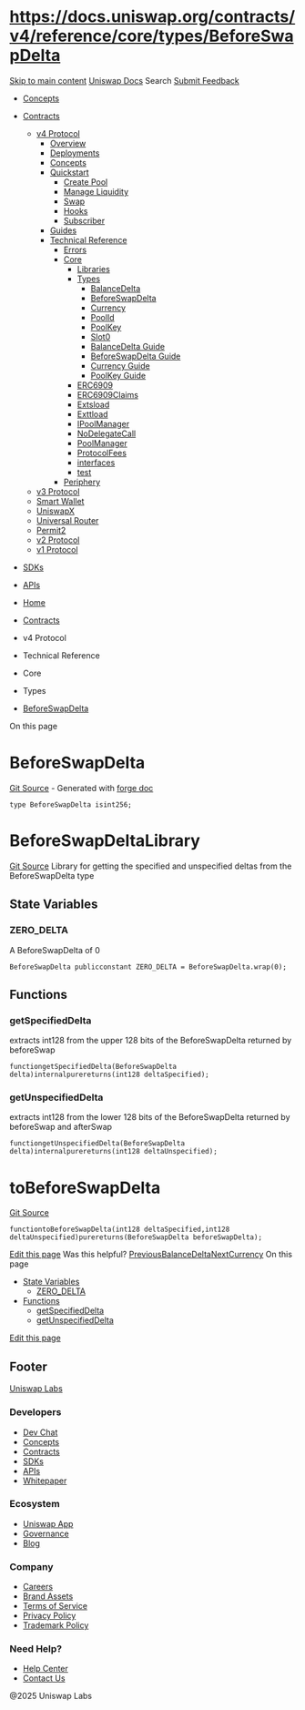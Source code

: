 # https://docs.uniswap.org/contracts/v4/reference/core/types/BeforeSwapDelta

[Skip to main content](https://docs.uniswap.org/contracts/v4/reference/core/types/BeforeSwapDelta#__docusaurus_skipToContent_fallback)
[Uniswap Docs](https://docs.uniswap.org/)
Search
[Submit Feedback](https://docs.google.com/forms/d/e/1FAIpQLSdjSkZam8KiatL9XACRVxCHjDJjaPGbls77PCXDKFn4JwykXg/viewform)
  * [Concepts](https://docs.uniswap.org/concepts/overview)
  * [Contracts](https://docs.uniswap.org/contracts/v4/overview)
    * [v4 Protocol](https://docs.uniswap.org/contracts/v4/overview)
      * [Overview](https://docs.uniswap.org/contracts/v4/overview)
      * [Deployments](https://docs.uniswap.org/contracts/v4/deployments)
      * [Concepts](https://docs.uniswap.org/contracts/v4/concepts/v4-vs-v3)
      * [Quickstart](https://docs.uniswap.org/contracts/v4/quickstart/create-pool)
        * [Create Pool](https://docs.uniswap.org/contracts/v4/quickstart/create-pool)
        * [Manage Liquidity](https://docs.uniswap.org/contracts/v4/quickstart/manage-liquidity/setup-liquidity)
        * [Swap](https://docs.uniswap.org/contracts/v4/quickstart/swap)
        * [Hooks](https://docs.uniswap.org/contracts/v4/quickstart/hooks/setup)
        * [Subscriber](https://docs.uniswap.org/contracts/v4/quickstart/subscriber)
      * [Guides](https://docs.uniswap.org/contracts/v4/guides/hooks/your-first-hook)
      * [Technical Reference](https://docs.uniswap.org/contracts/v4/reference/errors/)
        * [Errors](https://docs.uniswap.org/contracts/v4/reference/errors/)
        * [Core](https://docs.uniswap.org/contracts/v4/reference/core/libraries/BitMath)
          * [Libraries](https://docs.uniswap.org/contracts/v4/reference/core/libraries/BitMath)
          * [Types](https://docs.uniswap.org/contracts/v4/reference/core/types/BalanceDelta)
            * [BalanceDelta](https://docs.uniswap.org/contracts/v4/reference/core/types/BalanceDelta)
            * [BeforeSwapDelta](https://docs.uniswap.org/contracts/v4/reference/core/types/BeforeSwapDelta)
            * [Currency](https://docs.uniswap.org/contracts/v4/reference/core/types/Currency)
            * [PoolId](https://docs.uniswap.org/contracts/v4/reference/core/types/PoolId)
            * [PoolKey](https://docs.uniswap.org/contracts/v4/reference/core/types/PoolKey)
            * [Slot0](https://docs.uniswap.org/contracts/v4/reference/core/types/Slot0)
            * [BalanceDelta Guide](https://docs.uniswap.org/contracts/v4/reference/core/types/balancedelta-guide)
            * [BeforeSwapDelta Guide](https://docs.uniswap.org/contracts/v4/reference/core/types/beforeswapdelta-guide)
            * [Currency Guide](https://docs.uniswap.org/contracts/v4/reference/core/types/currency-guide)
            * [PoolKey Guide](https://docs.uniswap.org/contracts/v4/reference/core/types/poolkey-guide)
          * [ERC6909](https://docs.uniswap.org/contracts/v4/reference/core/ERC6909)
          * [ERC6909Claims](https://docs.uniswap.org/contracts/v4/reference/core/ERC6909Claims)
          * [Extsload](https://docs.uniswap.org/contracts/v4/reference/core/Extsload)
          * [Exttload](https://docs.uniswap.org/contracts/v4/reference/core/Exttload)
          * [IPoolManager](https://docs.uniswap.org/contracts/v4/reference/core/IPoolManager)
          * [NoDelegateCall](https://docs.uniswap.org/contracts/v4/reference/core/NoDelegateCall)
          * [PoolManager](https://docs.uniswap.org/contracts/v4/reference/core/PoolManager)
          * [ProtocolFees](https://docs.uniswap.org/contracts/v4/reference/core/ProtocolFees)
          * [interfaces](https://docs.uniswap.org/contracts/v4/reference/core/interfaces/IERC20Minimal)
          * [test](https://docs.uniswap.org/contracts/v4/reference/core/test/ActionsRouter)
        * [Periphery](https://docs.uniswap.org/contracts/v4/reference/periphery/PositionDescriptor)
    * [v3 Protocol](https://docs.uniswap.org/contracts/v3/overview)
    * [Smart Wallet](https://docs.uniswap.org/contracts/smart-wallet/overview)
    * [UniswapX](https://docs.uniswap.org/contracts/uniswapx/overview)
    * [Universal Router](https://docs.uniswap.org/contracts/universal-router/overview)
    * [Permit2](https://docs.uniswap.org/contracts/permit2/overview)
    * [v2 Protocol](https://docs.uniswap.org/contracts/v2/overview)
    * [v1 Protocol](https://docs.uniswap.org/contracts/v1/overview)
  * [SDKs](https://docs.uniswap.org/sdk/v4/overview)
  * [APIs](https://docs.uniswap.org/api/subgraph/overview)


  * [Home](https://docs.uniswap.org/)
  * [Contracts](https://docs.uniswap.org/contracts/v4/overview)
  * v4 Protocol
  * Technical Reference
  * Core
  * Types
  * [BeforeSwapDelta](https://docs.uniswap.org/contracts/v4/reference/core/types/BeforeSwapDelta)


On this page
# BeforeSwapDelta
[Git Source](https://github.com/uniswap/v4-core/blob/80311e34080fee64b6fc6c916e9a51a437d0e482/src/types/BeforeSwapDelta.sol) - Generated with [forge doc](https://book.getfoundry.sh/reference/forge/forge-doc)
```
type BeforeSwapDelta isint256;
```

# BeforeSwapDeltaLibrary
[Git Source](https://github.com/uniswap/v4-core/blob/80311e34080fee64b6fc6c916e9a51a437d0e482/src/types/BeforeSwapDelta.sol)
Library for getting the specified and unspecified deltas from the BeforeSwapDelta type
## State Variables[​](https://docs.uniswap.org/contracts/v4/reference/core/types/BeforeSwapDelta#state-variables "Direct link to State Variables")
### ZERO_DELTA[​](https://docs.uniswap.org/contracts/v4/reference/core/types/BeforeSwapDelta#zero_delta "Direct link to ZERO_DELTA")
A BeforeSwapDelta of 0
```
BeforeSwapDelta publicconstant ZERO_DELTA = BeforeSwapDelta.wrap(0);
```

## Functions[​](https://docs.uniswap.org/contracts/v4/reference/core/types/BeforeSwapDelta#functions "Direct link to Functions")
### getSpecifiedDelta[​](https://docs.uniswap.org/contracts/v4/reference/core/types/BeforeSwapDelta#getspecifieddelta "Direct link to getSpecifiedDelta")
extracts int128 from the upper 128 bits of the BeforeSwapDelta returned by beforeSwap
```
functiongetSpecifiedDelta(BeforeSwapDelta delta)internalpurereturns(int128 deltaSpecified);
```

### getUnspecifiedDelta[​](https://docs.uniswap.org/contracts/v4/reference/core/types/BeforeSwapDelta#getunspecifieddelta "Direct link to getUnspecifiedDelta")
extracts int128 from the lower 128 bits of the BeforeSwapDelta returned by beforeSwap and afterSwap
```
functiongetUnspecifiedDelta(BeforeSwapDelta delta)internalpurereturns(int128 deltaUnspecified);
```

# toBeforeSwapDelta
[Git Source](https://github.com/uniswap/v4-core/blob/80311e34080fee64b6fc6c916e9a51a437d0e482/src/types/BeforeSwapDelta.sol)
```
functiontoBeforeSwapDelta(int128 deltaSpecified,int128 deltaUnspecified)purereturns(BeforeSwapDelta beforeSwapDelta);
```

[Edit this page](https://github.com/uniswap/uniswap-docs/tree/main/docs/contracts/v4/reference/core/types/BeforeSwapDelta.md)
Was this helpful?
[PreviousBalanceDelta](https://docs.uniswap.org/contracts/v4/reference/core/types/BalanceDelta)[NextCurrency](https://docs.uniswap.org/contracts/v4/reference/core/types/Currency)
On this page
  * [State Variables](https://docs.uniswap.org/contracts/v4/reference/core/types/BeforeSwapDelta#state-variables)
    * [ZERO_DELTA](https://docs.uniswap.org/contracts/v4/reference/core/types/BeforeSwapDelta#zero_delta)
  * [Functions](https://docs.uniswap.org/contracts/v4/reference/core/types/BeforeSwapDelta#functions)
    * [getSpecifiedDelta](https://docs.uniswap.org/contracts/v4/reference/core/types/BeforeSwapDelta#getspecifieddelta)
    * [getUnspecifiedDelta](https://docs.uniswap.org/contracts/v4/reference/core/types/BeforeSwapDelta#getunspecifieddelta)


[Edit this page](https://github.com/uniswap/uniswap-docs/tree/main/docs/contracts/v4/reference/core/types/BeforeSwapDelta.md)
## Footer
[Uniswap Labs](https://docs.uniswap.org/)
### Developers
  * [Dev Chat](https://discord.com/invite/uniswap)
  * [Concepts](https://docs.uniswap.org/concepts/overview)
  * [Contracts](https://docs.uniswap.org/contracts/v4/overview)
  * [SDKs](https://docs.uniswap.org/sdk/v4/overview)
  * [APIs](https://docs.uniswap.org/api/subgraph/overview)
  * [Whitepaper](https://app.uniswap.org/whitepaper-v4.pdf)


### Ecosystem
  * [Uniswap App](https://app.uniswap.org/)
  * [Governance](https://www.uniswapfoundation.org/governance)
  * [Blog](https://blog.uniswap.org/)


### Company
  * [Careers](https://boards.greenhouse.io/uniswaplabs)
  * [Brand Assets](https://github.com/Uniswap/brand-assets/raw/main/Uniswap%20Brand%20Assets.zip)
  * [Terms of Service](https://support.uniswap.org/hc/en-us/articles/30935100859661-Uniswap-Labs-Terms-of-Service)
  * [Privacy Policy](https://support.uniswap.org/hc/en-us/articles/30934457771405-Uniswap-Labs-Privacy-Policy)
  * [Trademark Policy](https://support.uniswap.org/hc/en-us/articles/30934762216973-Uniswap-Labs-Trademark-Guidelines)


### Need Help?
  * [Help Center](https://support.uniswap.org/)
  * [Contact Us](https://support.uniswap.org/hc/en-us/requests/new)


@2025 Uniswap Labs
[](https://github.com/uniswap/uniswap-docs)[](https://twitter.com/Uniswap)[](https://discord.com/invite/uniswap)
